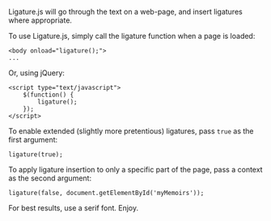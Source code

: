 Ligature.js will go through the text on a web-page, and insert ligatures where appropriate.

To use Ligature.js, simply call the ligature function when a page is loaded:

```
<body onload="ligature();">
...
```

Or, using jQuery:

```
<script type="text/javascript">
    $(function() {
        ligature();
    });
</script>
```

To enable extended (slightly more pretentious) ligatures, pass `true` as the first argument:

```
ligature(true);
```

To apply ligature insertion to only a specific part of the page, pass a context as the second argument:

```
ligature(false, document.getElementById('myMemoirs'));
```

For best results, use a serif font. Enjoy.